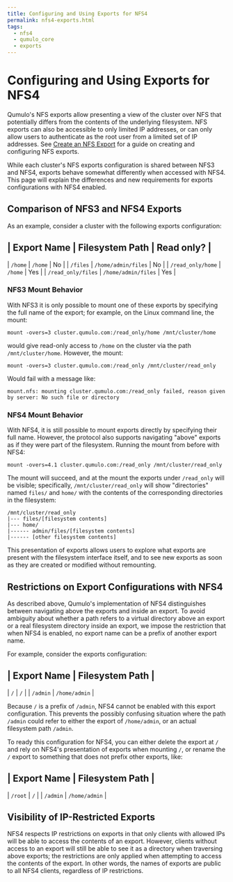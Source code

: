 ```yaml
---
title: Configuring and Using Exports for NFS4
permalink: nfs4-exports.html
tags:
  - nfs4
  - qumulo_core
  - exports
---
```


# Configuring and Using Exports for NFS4

Qumulo's NFS exports allow presenting a view of the cluster over NFS that potentially differs from the contents of the underlying filesystem. NFS exports can also be accessible to only limited IP addresses, or can only allow users to authenticate as the root user from a limited set of IP addresses. See [Create an NFS Export](https://care.qumulo.com/hc/en-us/articles/360000723928-Create-an-NFS-Export) for a guide on creating and configuring NFS exports.

While each cluster's NFS exports configuration is shared between NFS3 and NFS4, exports behave somewhat differently when accessed with NFS4. This page will explain the differences and new requirements for exports configurations with NFS4 enabled.

## Comparison of NFS3 and NFS4 Exports

As an example, consider a cluster with the following exports configuration:

| Export Name        | Filesystem Path      | Read only? |
----------------------------------------------------------
| `/home`            | `/home`              | No         |
| `/files`           | `/home/admin/files`  | No         |
| `/read_only/home`  | `/home`              | Yes        |
| `/read_only/files` | `/home/admin/files`  | Yes        |

### NFS3 Mount Behavior

With NFS3 it is only possible to mount one of these exports by specifying the full name of the export; for example, on the Linux command line, the mount:
```
mount -overs=3 cluster.qumulo.com:/read_only/home /mnt/cluster/home
```
would give read-only access to `/home` on the cluster via the path `/mnt/cluster/home`. However, the mount:
```
mount -overs=3 cluster.qumulo.com:/read_only /mnt/cluster/read_only
```
Would fail with a message like:
```
mount.nfs: mounting cluster.qumulo.com:/read_only failed, reason given by server: No such file or directory
```

### NFS4 Mount Behavior

With NFS4, it is still possible to mount exports directly by specifying their full name. However, the protocol also supports navigating "above" exports as if they were part of the filesystem. Running the mount from before with NFS4:
```
mount -overs=4.1 cluster.qumulo.com:/read_only /mnt/cluster/read_only
```
The mount will succeed, and at the mount the exports under `/read_only` will be visible; specifically, `/mnt/cluster/read_only` will show "directories" named `files/` and `home/` with the contents of the corresponding directories in the filesystem:
```
/mnt/cluster/read_only
|--- files/[filesystem contents]
|--- home/
|------ admin/files/[filesystem contents]
|------ [other filesystem contents]
```
This presentation of exports allows users to explore what exports are present with the filesystem interface itself, and to see new exports as soon as they are created or modified without remounting.

## Restrictions on Export Configurations with NFS4

As described above, Qumulo's implementation of NFS4 distinguishes between navigating above the exports and inside an export. To avoid ambiguity about whether a path refers to a virtual directory above an export or a real filesystem directory inside an export, we impose the restriction that when NFS4 is enabled, no export name can be a prefix of another export name.

For example, consider the exports configuration:

| Export Name        | Filesystem Path      |
---------------------------------------------
| `/`                | `/`                  |
| `/admin`           | `/home/admin`        |

Because `/` is a prefix of `/admin`, NFS4 cannot be enabled with this export configuration. This prevents the possibly confusing situation where the path `/admin` could refer to either the export of `/home/admin`, or an actual filesystem path `/admin`.

To ready this configuration for NFS4, you can either delete the export at `/` and rely on NFS4's presentation of exports when mounting `/`, or rename the `/` export to something that does not prefix other exports, like:

| Export Name        | Filesystem Path      |
---------------------------------------------
| `/root`            | `/`                  |
| `/admin`           | `/home/admin`        |

## Visibility of IP-Restricted Exports

NFS4 respects IP restrictions on exports in that only clients with allowed IPs will be able to access the contents of an export. However, clients without access to an export will still be able to see it as a directory when traversing above exports; the restrictions are only applied when attempting to access the contents of the export. In other words, the names of exports are public to all NFS4 clients, regardless of IP restrictions.
